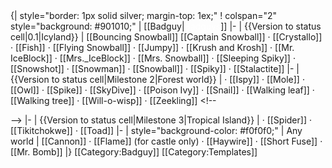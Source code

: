 <div style="clear: both;"></div>
{| style="border: 1px solid silver; margin-top: 1ex;"
! colspan="2" style="background: #901010;" | [[Badguy|<span style="color: white;">Badguys</span>]]
|-
| {{Version to status cell|0.1|Icyland}}
| <!--
-->   [[Bouncing Snowball]] <!--
-->   [[Captain Snowball]] <!--
--> · [[Crystallo]] <!--
--> · [[Fish]] <!--
--> · [[Flying Snowball]] <!--
--> · [[Jumpy]] <!--
--> · [[Krush and Krosh]] <!--
--> · [[Mr. IceBlock]] <!--
--> · [[Mrs._IceBlock]] <!--
--> · [[Mrs. Snowball]] <!--
--> · [[Sleeping Spiky]] <!--
--> · [[Snowshot]] <!--
--> · [[Snowman]] <!--
--> · [[Snowball]] <!--
--> · [[Spiky]] <!--
--> · [[Stalactite]]
|-
| {{Version to status cell|Milestone 2|Forest world}}
| <!--

--> · [[Igel]] <!--
--> · [[Ispy]] <!--
--> · [[Mole]] <!--
--> · [[Owl]] <!--
--> · [[Spike]] <!--
--> · [[SkyDive]] <!--
--> · [[Poison Ivy]] <!--
--> · [[Snail]] <!--
--> · [[Walking leaf]] <!--
--> · [[Walking tree]] <!--
--> · [[Will-o-wisp]] <!--
--> · [[Zeekling]] <!--

 -->
|-
| {{Version to status cell|Milestone 3|Tropical Island}}
| <!--
--> · [[Spider]] <!--
--> · [[Tikitchokwe]] <!--
--> · [[Toad]] <!--
 -->
|-
| style="background-color: #f0f0f0;" | Any world
| <!--
-->   [[Cannon]] <!--
--> · [[Flame]] (for castle only) <!--
--> · [[Haywire]] <!--
--> · [[Short Fuse]] <!--
--> · [[Mr. Bomb]] <!--
 -->
|}
[[Category:Badguy]]
<noinclude>[[Category:Templates]]</noinclude>

